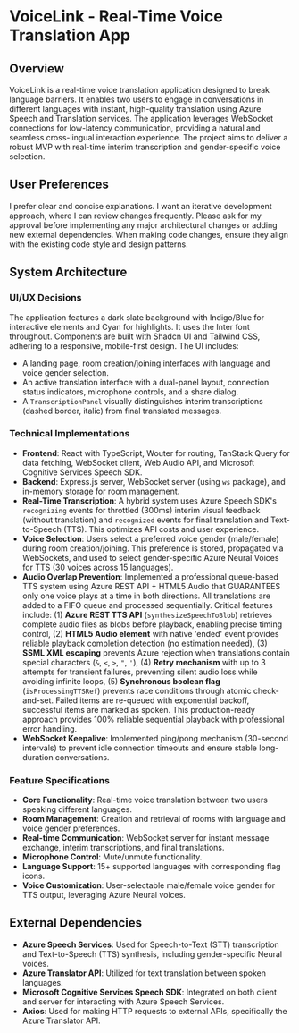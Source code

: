 # VoiceLink - Real-Time Voice Translation App

## Overview
VoiceLink is a real-time voice translation application designed to break language barriers. It enables two users to engage in conversations in different languages with instant, high-quality translation using Azure Speech and Translation services. The application leverages WebSocket connections for low-latency communication, providing a natural and seamless cross-lingual interaction experience. The project aims to deliver a robust MVP with real-time interim transcription and gender-specific voice selection.

## User Preferences
I prefer clear and concise explanations. I want an iterative development approach, where I can review changes frequently. Please ask for my approval before implementing any major architectural changes or adding new external dependencies. When making code changes, ensure they align with the existing code style and design patterns.

## System Architecture

### UI/UX Decisions
The application features a dark slate background with Indigo/Blue for interactive elements and Cyan for highlights. It uses the Inter font throughout. Components are built with Shadcn UI and Tailwind CSS, adhering to a responsive, mobile-first design. The UI includes:
- A landing page, room creation/joining interfaces with language and voice gender selection.
- An active translation interface with a dual-panel layout, connection status indicators, microphone controls, and a share dialog.
- A `TranscriptionPanel` visually distinguishes interim transcriptions (dashed border, italic) from final translated messages.

### Technical Implementations
- **Frontend**: React with TypeScript, Wouter for routing, TanStack Query for data fetching, WebSocket client, Web Audio API, and Microsoft Cognitive Services Speech SDK.
- **Backend**: Express.js server, WebSocket server (using `ws` package), and in-memory storage for room management.
- **Real-Time Transcription**: A hybrid system uses Azure Speech SDK's `recognizing` events for throttled (300ms) interim visual feedback (without translation) and `recognized` events for final translation and Text-to-Speech (TTS). This optimizes API costs and user experience.
- **Voice Selection**: Users select a preferred voice gender (male/female) during room creation/joining. This preference is stored, propagated via WebSockets, and used to select gender-specific Azure Neural Voices for TTS (30 voices across 15 languages).
- **Audio Overlap Prevention**: Implemented a professional queue-based TTS system using Azure REST API + HTML5 Audio that GUARANTEES only one voice plays at a time in both directions. All translations are added to a FIFO queue and processed sequentially. Critical features include: (1) **Azure REST TTS API** (`synthesizeSpeechToBlob`) retrieves complete audio files as blobs before playback, enabling precise timing control, (2) **HTML5 Audio element** with native 'ended' event provides reliable playback completion detection (no estimation needed), (3) **SSML XML escaping** prevents Azure rejection when translations contain special characters (`&`, `<`, `>`, `"`, `'`), (4) **Retry mechanism** with up to 3 attempts for transient failures, preventing silent audio loss while avoiding infinite loops, (5) **Synchronous boolean flag** (`isProcessingTTSRef`) prevents race conditions through atomic check-and-set. Failed items are re-queued with exponential backoff, successful items are marked as spoken. This production-ready approach provides 100% reliable sequential playback with professional error handling.
- **WebSocket Keepalive**: Implemented ping/pong mechanism (30-second intervals) to prevent idle connection timeouts and ensure stable long-duration conversations.

### Feature Specifications
- **Core Functionality**: Real-time voice translation between two users speaking different languages.
- **Room Management**: Creation and retrieval of rooms with language and voice gender preferences.
- **Real-time Communication**: WebSocket server for instant message exchange, interim transcriptions, and final translations.
- **Microphone Control**: Mute/unmute functionality.
- **Language Support**: 15+ supported languages with corresponding flag icons.
- **Voice Customization**: User-selectable male/female voice gender for TTS output, leveraging Azure Neural voices.

## External Dependencies

- **Azure Speech Services**: Used for Speech-to-Text (STT) transcription and Text-to-Speech (TTS) synthesis, including gender-specific Neural voices.
- **Azure Translator API**: Utilized for text translation between spoken languages.
- **Microsoft Cognitive Services Speech SDK**: Integrated on both client and server for interacting with Azure Speech Services.
- **Axios**: Used for making HTTP requests to external APIs, specifically the Azure Translator API.